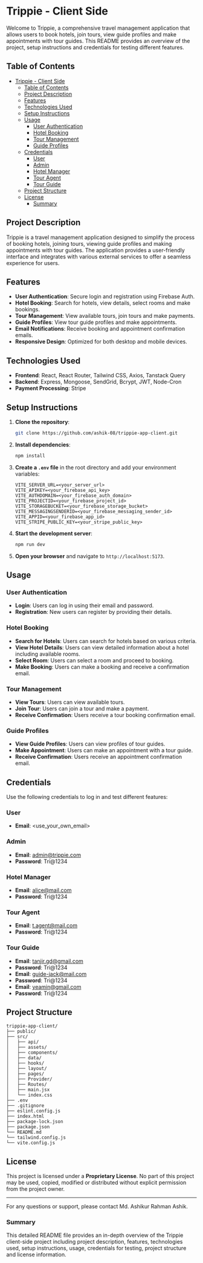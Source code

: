 # Trippie - Client Side

Welcome to Trippie, a comprehensive travel management application that allows users to book hotels, join tours, view guide profiles and make appointments with tour guides. This README provides an overview of the project, setup instructions and credentials for testing different features.

## Table of Contents

- [Trippie - Client Side](#trippie---client-side)
  - [Table of Contents](#table-of-contents)
  - [Project Description](#project-description)
  - [Features](#features)
  - [Technologies Used](#technologies-used)
  - [Setup Instructions](#setup-instructions)
  - [Usage](#usage)
    - [User Authentication](#user-authentication)
    - [Hotel Booking](#hotel-booking)
    - [Tour Management](#tour-management)
    - [Guide Profiles](#guide-profiles)
  - [Credentials](#credentials)
    - [User](#user)
    - [Admin](#admin)
    - [Hotel Manager](#hotel-manager)
    - [Tour Agent](#tour-agent)
    - [Tour Guide](#tour-guide)
  - [Project Structure](#project-structure)
  - [License](#license)
    - [Summary](#summary)

## Project Description

Trippie is a travel management application designed to simplify the process of booking hotels, joining tours, viewing guide profiles and making appointments with tour guides. The application provides a user-friendly interface and integrates with various external services to offer a seamless experience for users.

## Features

- **User Authentication**: Secure login and registration using Firebase Auth.
- **Hotel Booking**: Search for hotels, view details, select rooms and make bookings.
- **Tour Management**: View available tours, join tours and make payments.
- **Guide Profiles**: View tour guide profiles and make appointments.
- **Email Notifications**: Receive booking and appointment confirmation emails.
- **Responsive Design**: Optimized for both desktop and mobile devices.

## Technologies Used

- **Frontend**: React, React Router, Tailwind CSS, Axios, Tanstack Query
- **Backend**: Express, Mongoose, SendGrid, Bcrypt, JWT, Node-Cron
- **Payment Processing**: Stripe

## Setup Instructions

1. **Clone the repository**:

   ```bash
   git clone https://github.com/ashik-08/trippie-app-client.git
   ```

2. **Install dependencies**:

   ```bash
   npm install
   ```

3. **Create a `.env` file** in the root directory and add your environment variables:

   ```plaintext
   VITE_SERVER_URL=<your_server_url>
   VITE_APIKEY=<your_firebase_api_key>
   VITE_AUTHDOMAIN=<your_firebase_auth_domain>
   VITE_PROJECTID=<your_firebase_project_id>
   VITE_STORAGEBUCKET=<your_firebase_storage_bucket>
   VITE_MESSAGINGSENDERID=<your_firebase_messaging_sender_id>
   VITE_APPID=<your_firebase_app_id>
   VITE_STRIPE_PUBLIC_KEY=<your_stripe_public_key>
   ```

4. **Start the development server**:

   ```bash
   npm run dev
   ```

5. **Open your browser** and navigate to `http://localhost:5173`.

## Usage

### User Authentication

- **Login**: Users can log in using their email and password.
- **Registration**: New users can register by providing their details.

### Hotel Booking

- **Search for Hotels**: Users can search for hotels based on various criteria.
- **View Hotel Details**: Users can view detailed information about a hotel including available rooms.
- **Select Room**: Users can select a room and proceed to booking.
- **Make Booking**: Users can make a booking and receive a confirmation email.

### Tour Management

- **View Tours**: Users can view available tours.
- **Join Tour**: Users can join a tour and make a payment.
- **Receive Confirmation**: Users receive a tour booking confirmation email.

### Guide Profiles

- **View Guide Profiles**: Users can view profiles of tour guides.
- **Make Appointment**: Users can make an appointment with a tour guide.
- **Receive Confirmation**: Users receive an appointment confirmation email.

## Credentials

Use the following credentials to log in and test different features:

### User

- **Email**: <use_your_own_email>

### Admin

- **Email**: admin@trippie.com
- **Password**: Tri@1234

### Hotel Manager

- **Email**: alice@mail.com
- **Password**: Tri@1234

### Tour Agent

- **Email**: t.agent@mail.com
- **Password**: Tri@1234

### Tour Guide

- **Email**: tanjir.gd@gmail.com
- **Password**: Tri@1234
- **Email**: guide-jack@mail.com
- **Password**: Tri@1234
- **Email**: yeamin@gmail.com
- **Password**: Tri@1234

## Project Structure

```plaintext
trippie-app-client/
├── public/
├── src/
│   ├── api/
│   ├── assets/
│   ├── components/
│   ├── data/
│   ├── hooks/
│   ├── layout/
│   ├── pages/
│   ├── Provider/
│   ├── Routes/
│   ├── main.jsx
│   └── index.css
├── .env
├── .gitignore
├── eslint.config.js
├── index.html
├── package-lock.json
├── package.json
└── README.md
└── tailwind.config.js
└── vite.config.js
```

## License

This project is licensed under a **Proprietary License**. No part of this project may be used, copied, modified or distributed without explicit permission from the project owner.

---

For any questions or support, please contact Md. Ashikur Rahman Ashik.

### Summary

This detailed README file provides an in-depth overview of the Trippie client-side project including project description, features, technologies used, setup instructions, usage, credentials for testing, project structure and license information.
